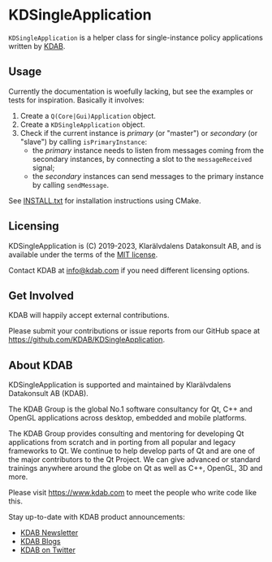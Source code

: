 # KDSingleApplication

`KDSingleApplication` is a helper class for single-instance policy applications
written by [KDAB](https://www.kdab.com).

## Usage

Currently the documentation is woefully lacking, but see the examples or tests
for inspiration. Basically it involves:

1. Create a `Q(Core|Gui)Application` object.
2. Create a `KDSingleApplication` object.
3. Check if the current instance is *primary* (or "master") or
   *secondary* (or "slave") by calling `isPrimaryInstance`:
    * the *primary* instance needs to listen from messages coming from the
      secondary instances, by connecting a slot to the `messageReceived` signal;
    * the *secondary* instances can send messages to the primary instance
      by calling `sendMessage`.

See [INSTALL.txt](INSTALL.txt) for installation instructions using CMake.

## Licensing

KDSingleApplication is (C) 2019-2023, Klarälvdalens Datakonsult AB, and is available
under the terms of the [MIT license](LICENSES/MIT.txt).

Contact KDAB at <info@kdab.com> if you need different licensing options.

## Get Involved

KDAB will happily accept external contributions.

Please submit your contributions or issue reports from our GitHub space at
<https://github.com/KDAB/KDSingleApplication>.

## About KDAB

KDSingleApplication is supported and maintained by Klarälvdalens Datakonsult AB (KDAB).

The KDAB Group is the global No.1 software consultancy for Qt, C++ and
OpenGL applications across desktop, embedded and mobile platforms.

The KDAB Group provides consulting and mentoring for developing Qt applications
from scratch and in porting from all popular and legacy frameworks to Qt.
We continue to help develop parts of Qt and are one of the major contributors
to the Qt Project. We can give advanced or standard trainings anywhere
around the globe on Qt as well as C++, OpenGL, 3D and more.

Please visit <https://www.kdab.com> to meet the people who write code like this.

Stay up-to-date with KDAB product announcements:

* [KDAB Newsletter](https://news.kdab.com)
* [KDAB Blogs](https://www.kdab.com/category/blogs)
* [KDAB on Twitter](https://twitter.com/KDABQt)
